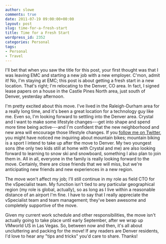 ```yaml
---
author: slowe
comments: true
date: 2011-07-19 09:00:00+00:00
layout: post
slug: time-for-a-fresh-start
title: Time for a Fresh Start
wordpress_id: 2352
categories: Personal
tags:
- Personal
- Travel
---
```


I'll bet that when you saw the title for this post, your first thought was that I was leaving EMC and starting a new job with a new employer. C'mon, admit it! No, I'm staying at EMC; this post is about getting a fresh start in a new location. That's right; I'm relocating to the Denver, CO area. In fact, I signed lease papers on a house in the Castle Pines North area, just south of Denver, yesterday afternoon.

I'm pretty excited about this move. I've lived in the Raleigh-Durham area for a really long time, and it's been a great location for a technology guy like me. Even so, I'm looking forward to settling into the Denver area. Crystal and I want to make some lifestyle changes---get into shape and spend more time being active---and I'm confident that the new neighborhood and new area will encourage those lifestyle changes. If you [follow me on Twitter](http://twitter.com/scott_lowe), you might have noticed me inquiring about mountain bikes; mountain biking is a sport I intend to take up after the move to Denver. My two youngest sons (the only two kids still at home with Crystal and me) are also looking forward to learning to snow ski and snowboard, something I also plan to join them in. All in all, everyone in the family is really looking forward to the move. Certainly, there are close friends that we will miss, but we're anticipating new friends and new experiences in a new region.

The move won't affect my job; I'll still continue in my role as field CTO for the vSpecialist team. My function isn't tied to any particular geographical region (my role is global, actually), so as long as I live within a reasonable distance of an airport I'm fine. I have to say that I really appreciate the vSpecialist team and team management; they've been awesome and completely supportive of the move.

Given my current work schedule and other responsibilities, the move isn't actually going to take place until early September, after we wrap up VMworld US in Las Vegas. So, between now and then, it's all about uncluttering and packing for the move! If any readers are Denver residents, I'd love to hear any "tips and tricks" you'd care to share. Thanks!
